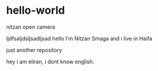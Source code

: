 # hello-world

nitzan open camera

ljdfsaljdsljsadljsad
hello I'm Nitzan Smaga and i live in Haifa

just another repository

hey i am eliran, i dont know english.

